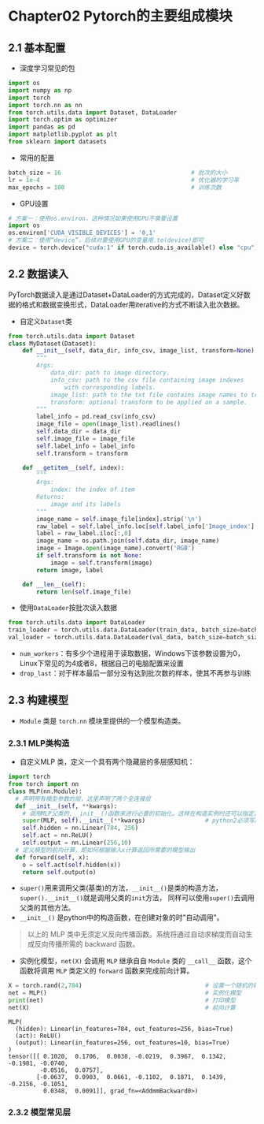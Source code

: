 # Chapter02 Pytorch的主要组成模块
## 2.1 基本配置
- 深度学习常见的包
```python
import os 
import numpy as np 
import torch
import torch.nn as nn
from torch.utils.data import Dataset, DataLoader
import torch.optim as optimizer
import pandas as pd
import matplotlib.pyplot as plt
from sklearn import datasets
```
- 常用的配置
```python
batch_size = 16                                     # 批次的大小
lr = 1e-4                                           # 优化器的学习率
max_epochs = 100                                    # 训练次数
```
- GPU设置
```python
# 方案一：使用os.environ，这种情况如果使用GPU不需要设置
import os
os.environ['CUDA_VISIBLE_DEVICES'] = '0,1'                                  # 指明调用的GPU为0,1号
# 方案二：使用“device”，后续对要使用GPU的变量用.to(device)即可
device = torch.device("cuda:1" if torch.cuda.is_available() else "cpu")     # 指明调用的GPU为1号
```

## 2.2 数据读入
PyTorch数据读入是通过Dataset+DataLoader的方式完成的，Dataset定义好数据的格式和数据变换形式，DataLoader用iterative的方式不断读入批次数据。
- 自定义`Dataset`类
```python
from torch.utils.data import Dataset
class MyDataset(Dataset):
    def __init__(self, data_dir, info_csv, image_list, transform=None):
        """
        Args:
            data_dir: path to image directory.
            info_csv: path to the csv file containing image indexes
                with corresponding labels.
            image_list: path to the txt file contains image names to training/validation set
            transform: optional transform to be applied on a sample.
        """
        label_info = pd.read_csv(info_csv)
        image_file = open(image_list).readlines()
        self.data_dir = data_dir
        self.image_file = image_file
        self.label_info = label_info
        self.transform = transform

    def __getitem__(self, index):
        """
        Args:
            index: the index of item
        Returns:
            image and its labels
        """
        image_name = self.image_file[index].strip('\n')
        raw_label = self.label_info.loc[self.label_info['Image_index'] == image_name]
        label = raw_label.iloc[:,0]
        image_name = os.path.join(self.data_dir, image_name)
        image = Image.open(image_name).convert('RGB')
        if self.transform is not None:
            image = self.transform(image)
        return image, label

    def __len__(self):
        return len(self.image_file)
```
- 使用`DataLoader`按批次读入数据
```python
from torch.utils.data import DataLoader
train_loader = torch.utils.data.DataLoader(train_data, batch_size=batch_size, num_workers=4, shuffle=True, drop_last=True)
val_loader = torch.utils.data.DataLoader(val_data, batch_size=batch_size, num_workers=4, shuffle=False)
```
- `num_workers`：有多少个进程用于读取数据，Windows下该参数设置为0，Linux下常见的为4或者8，根据自己的电脑配置来设置
- `drop_last`：对于样本最后一部分没有达到批次数的样本，使其不再参与训练

## 2.3 构建模型
- `Module` 类是 `torch.nn` 模块里提供的一个模型构造类。
### 2.3.1 MLP类构造
- 自定义MLP 类，定义一个具有两个隐藏层的多层感知机：
```python
import torch
from torch import nn
class MLP(nn.Module):
  # 声明带有模型参数的层，这里声明了两个全连接层
  def __init__(self, **kwargs):
    # 调用MLP父类的.__init__()函数来进行必要的初始化。这样在构造实例时还可以指定其他函数
    super(MLP, self).__init__(**kwargs)                 # python2必须写成 super(本类名, self).__init__() ;python3 直接写为 super().__init__()
    self.hidden = nn.Linear(784, 256)
    self.act = nn.ReLU()
    self.output = nn.Linear(256,10)
  # 定义模型的前向计算，即如何根据输入x计算返回所需要的模型输出
  def forward(self, x):
    o = self.act(self.hidden(x))
    return self.output(o)   
```
- `super()`用来调用父类(基类)的方法，`__init__()`是类的构造方法，`super().__init__()`就是调用父类的`init`方法， 同样可以使用`super()`去调用父类的其他方法。
- `__init__()` 是python中的构造函数，在创建对象的时"自动调用"。
> 以上的 MLP 类中⽆须定义反向传播函数。系统将通过⾃动求梯度⽽自动⽣成反向传播所需的 backward 函数。
- 实例化模型，`net(X)` 会调用 `MLP` 继承⾃自 `Module` 类的 `__call__` 函数，这个函数将调⽤ `MLP` 类定义的 `forward` 函数来完成前向计算。
```python
X = torch.rand(2,784)                                   # 设置一个随机的输入张量
net = MLP()                                             # 实例化模型
print(net)                                              # 打印模型
net(X)                                                  # 前向计算
```
```markup
MLP(
  (hidden): Linear(in_features=784, out_features=256, bias=True)
  (act): ReLU()
  (output): Linear(in_features=256, out_features=10, bias=True)
)
tensor([[ 0.1020,  0.1706,  0.0030, -0.0219,  0.3967,  0.1342, -0.1981, -0.0740,
         -0.0516,  0.0757],
        [-0.0637,  0.0903,  0.0661, -0.1102,  0.1871,  0.1439, -0.2156, -0.1051,
          0.0348,  0.0091]], grad_fn=<AddmmBackward0>)
```

### 2.3.2 模型常见层
